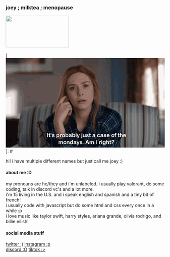 ### joey ; milktea ; menopause
<img src="[image.png](https://github.com/isthatmilktea/isthatmilktea/blob/main/wandavision-just-a-case-of-the-mondays.gif)" width="200" height="100"> 

[![](https://github.com/isthatmilktea/isthatmilktea/blob/main/wandavision-just-a-case-of-the-mondays.gif)]: #

hi! i have multiple different names but just call me joey :)  
#### about me :D
my pronouns are he/they and i'm unlabeled. i usually play valorant, do some coding, talk in discord vc's and a lot more.  
i'm 15 living in the U.S. and i speak english and spanish and a tiny bit of french!  
i usually code with javascript but do some html and css every once in a while :p  
i love music like taylor swift, harry styles, ariana grande, olivia rodrigo, and billie eilish!
#### social media stuff
[twitter :)](https://twitter.com/joeysuckslol) [instagram :p](instagram.com/joeysuckslol)  
[discord :O](https://discord.gg/joy) [tiktok :>](https://tiktok.com/joeysuckslol)
